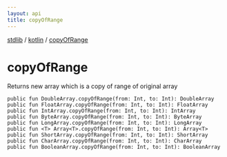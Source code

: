```yaml
---
layout: api
title: copyOfRange
---
```

[stdlib](../index.html) / [kotlin](index.html) / [copyOfRange](copyOfRange.html)

# copyOfRange
Returns new array which is a copy of range of original array
```
public fun DoubleArray.copyOfRange(from: Int, to: Int): DoubleArray
public fun FloatArray.copyOfRange(from: Int, to: Int): FloatArray
public fun IntArray.copyOfRange(from: Int, to: Int): IntArray
public fun ByteArray.copyOfRange(from: Int, to: Int): ByteArray
public fun LongArray.copyOfRange(from: Int, to: Int): LongArray
public fun <T> Array<T>.copyOfRange(from: Int, to: Int): Array<T>
public fun ShortArray.copyOfRange(from: Int, to: Int): ShortArray
public fun CharArray.copyOfRange(from: Int, to: Int): CharArray
public fun BooleanArray.copyOfRange(from: Int, to: Int): BooleanArray
```
